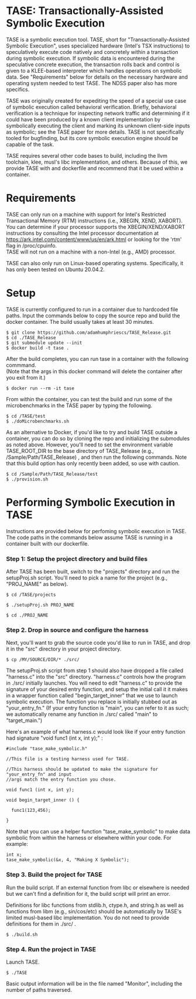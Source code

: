 # TASE: Transactionally-Assisted Symbolic Execution

TASE is a symbolic execution tool.  TASE, short for "Transactionally-Assisted Symbolic Execution", uses 
specialized hardware (Intel's TSX instructions) to speculatively execute code natively and concretely within a
transaction during symbolic execution.  If symbolic data is encountered during the speculative concrete 
execution, the transaction rolls back and control is given to a KLEE-based interpreter which handles operations
on symbolic data.  See "Requirements" below for details on the necessary hardware and operating system needed to test TASE.
The NDSS paper also has more specifics.

TASE was originally created for expediting the speed of a special use case of symbolic execution called behavioral 
verification.  Briefly, behavioral verification is a technique for inspecting network traffic and determining 
if it could have been produced by a known client implementation by symbolically executing the client and marking its
unknown client-side inputs as symbolic; see the TASE paper for more details.  TASE is not specifically tooled for bugfinding,
but its core symbolic execution engine should be capable of the task.

TASE requires several other code bases to build, including the llvm toolchain, klee, musl's libc implementation, 
and others.  Because of this, we provide TASE with and dockerfile and recommend that it be used within a container.

# Requirements
TASE can only run on a machine with support for Intel's Restricted Transactional Memory (RTM) instructions (i.e., XBEGIN, XEND, XABORT).  
You can determine if your processor supports the XBEGIN/XEND/XABORT instructions by consulting the Intel processor 
documentation at https://ark.intel.com/content/www/us/en/ark.html or looking for the 'rtm' flag in /proc/cpuinfo.  
TASE will not run on a machine with a non-Intel (e.g., AMD) processor. 

TASE can also only run on Linux-based operating systems.  Specifically, it has only been tested on Ubuntu 20.04.2.

# Setup

TASE is currently configured to run in a container due to hardcoded file paths.  Input the commands below to copy the source repo and
build the docker container.  The build usually takes at least 30 minutes.

```
$ git clone https://github.com/adamhumphriescs/TASE_Release.git
$ cd ./TASE_Release
$ git submodule update --init
$ docker build -t tase .
```
After the build completes, you can run tase in a container with the following commmand.  
(Note that the args in this docker command will delete the container after you exit from it.)

```
$ docker run --rm -it tase
```

From within the container, you can test the build and run some of the microbenchmarks in the TASE paper by typing the following.
```
$ cd /TASE/test
$ ./doMicrobenchmarks.sh
```

As an alternative to Docker, if you'd like to try and build TASE outside a container, you can do so by cloning the repo and initializing the submodules as
noted above.  However, you'll need to set the environment variable TASE_ROOT_DIR to the base directory of TASE_Release 
(e.g., /Sample/Path/TASE_Release) , and then run the following commands.  Note that this build option has only recently been added, so use with caution.
```
$ cd /Sample/Path/TASE_Release/test
$ ./provision.sh
```

# Performing Symbolic Execution in TASE
Instructions are provided below for perfoming symbolic execution in TASE.  
The code paths in the commands below assume TASE is running in a container built with our dockerfile.

### Step 1: Setup the project directory and build files

After TASE has been built, switch to the "projects" directory and run the setupProj.sh script.  You'll need to pick a name 
for the project (e.g., "PROJ_NAME" as below).

```$ cd /TASE/projects ```

```$ ./setupProj.sh PROJ_NAME       ```

```$ cd ./PROJ_NAME ```

### Step 2.  Drop in source and configure the harness

Next, you'll want to grab the source code you'd like to run in TASE, and drop it in the "src" directory in your project directory.

```$ cp /MY/SOURCE/DIR/* ./src/ ``` 

The setupProj.sh script from step 1 should also have dropped a file called "harness.c" into the "src" directory.  "harness.c" controls how the program
in ./src/ initially launches.  You will need to edit "harness.c" to provide the signature of your desired entry function, and setup the initial call it it 
makes in a wrapper function called "begin_target_inner" that we use to launch symbolic execution.  The function you replace is initially stubbed 
out as "your_entry_fn."  (If your entry function is "main", you can refer to it as such; we automatically rename any function in ./src/ called "main"
to "target_main.")

Here's an example of what harness.c would look like if your entry function had signature "void func1 (int x, int y);" :

```
#include "tase_make_symbolic.h"

//This file is a testing harness used for TASE.  

//This harness should be updated to make the signature for "your_entry_fn" and input
//args match the entry function you chose.

void func1 (int x, int y);

void begin_target_inner () {

  func1(123,456);

}
```
Note that you can use a helper function "tase_make_symbolic" to make data symbolic from within the harness or elsewhere within your code.
For example:

```
int x;
tase_make_symbolic(&x, 4, "Making X Symbolic"); 
```

### Step 3.  Build the project for TASE
Run the build script.  If an external function from libc or elsewhere is needed but we can't find a definition for it, the build script will print an error.

Definitions for libc functions from stdlib.h, ctype.h, and string.h as well as functions from libm (e.g., sin/cos/etc) should be automatically by TASE's limited musl-based libc implementation.  You do not need to provide definitions for them in ./src/ .

```$ ./build.sh```

### Step 4.  Run the project in TASE
Launch TASE.
  
```$ ./TASE ```

Basic output information will be in the file named "Monitor", including the number of paths traversed.

